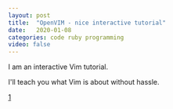 ```yaml
---
layout: post
title:  "OpenVIM - nice interactive tutorial"
date:   2020-01-08
categories: code ruby programming
video: false
---
```


I am an interactive Vim tutorial.

I'll teach you what Vim is about without hassle.

[1]

[1]: //www.openvim.com/
